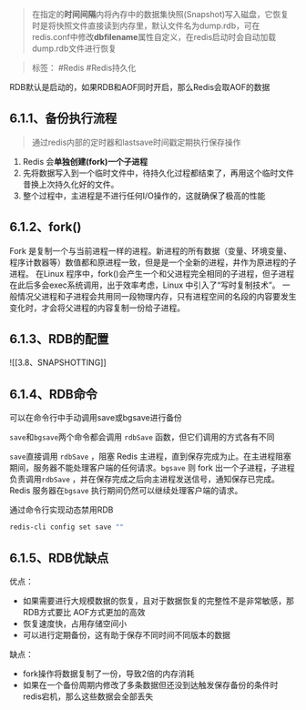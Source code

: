 > 在指定的**时间间隔**内将內存中的数据集快照(Snapshot)写入磁盘，它恢复时是将快照文件直接读到内存里，默认文件名为dump.rdb，可在redis.conf中修改**dbfilename**属性自定义，在redis启动时会自动加载dump.rdb文件进行恢复

> 标签： #Redis #Redis持久化

RDB默认是启动的，如果RDB和AOF同时开启，那么Redis会取AOF的数据

## 6.1.1、备份执行流程

> 通过redis内部的定时器和lastsave时间戳定期执行保存操作

1.  Redis 会**单独创建(fork)一个子进程**
2.  先将数据写入到一个临时文件中，待持久化过程都结束了，再用这个临时文件昔换上次持久化好的文件。
3.  整个过程中，主进程是不进行任何I/O操作的，这就确保了极高的性能

## 6.1.2、fork()

Fork 是复制一个与当前进程一样的进程。新进程的所有数据（变量、环境变量、程序计数器等）数值都和原进程一致，但是是一个全新的进程，井作为原进程的子进程。 在Linux 程序中，fork()会产生一个和父进程完全相同的子进程，但子进程在此后多会exec系统调用，出于效率考虑，Linux 中引入了“写时复制技术”。 一般情况父进程和子进程会共用同一段物理内存，只有进程空间的名段的内容要发生变化时，才会将父进程的内容复制一份给子进程。

## 6.1.3、RDB的配置

![[3.8、SNAPSHOTTING]]

## 6.1.4、RDB命令

可以在命令行中手动调用save或bgsave进行备份

`save`和`bgsave`两个命令都会调用 `rdbSave` 函数，但它们调用的方式各有不同

`save`直接调用 `rdbSave` ，阻塞 Redis 主进程，直到保存完成为止。在主进程阻塞期间，服务器不能处理客户端的任何请求。`bgsave` 则 fork 出一个子进程，子进程负责调用`rdbSave` ，并在保存完成之后向主进程发送信号，通知保存已完成。 Redis 服务器在`bgsave` 执行期间仍然可以继续处理客户端的请求。

通过命令行实现动态禁用RDB

```Bash
redis-cli config set save ""
```

## 6.1.5、RDB优缺点

优点：
-   如果需要进行大规模数据的恢复，且对于数据恢复的完整性不是非常敏感，那RDB方式要比 AOF方式更加的高效
-   恢复速度快，占用存储空间小
- 可以进行定期备份，这有助于保存不同时间不同版本的数据

缺点：
-   fork操作将数据复制了一份，导致2倍的内存消耗
-   如果在一个备份周期内修改了多条数据但还没到达触发保存备份的条件时redis宕机，那么这些数据会全部丢失